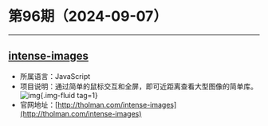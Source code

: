 # 第96期（2024-09-07）

---
## [intense-images](https://github.com/tholman/intense-images)
- 所属语言：JavaScript
- 项目说明：通过简单的鼠标交互和全屏，即可近距离查看大型图像的简单库。
![img](https://mirror.ghproxy.com/https://raw.githubusercontent.com/xiaoxuan6/weekly/main/docs/static/images/2024-09-07/1725686653.png){.img-fluid tag=1}
- 官网地址：[http://tholman.com/intense-images](http://tholman.com/intense-images)

